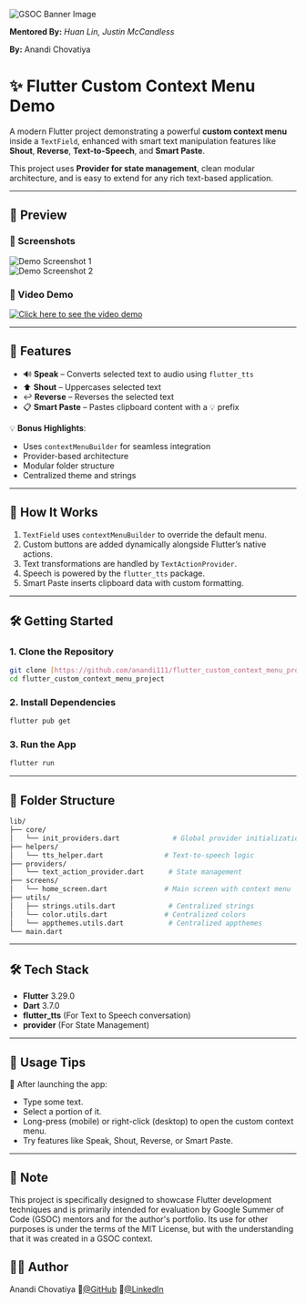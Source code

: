 ![GSOC Banner Image](assets/gsoc_banner_image.jpeg)

**Mentored By:** _Huan Lin, Justin McCandless_

**By:** Anandi Chovatiya

# ✨ Flutter Custom Context Menu Demo

A modern Flutter project demonstrating a powerful **custom context menu** inside a `TextField`, enhanced with smart text manipulation features like **Shout**, **Reverse**, **Text-to-Speech**, and **Smart Paste**.

This project uses **Provider for state management**, clean modular architecture, and is easy to extend for any rich text-based application.

---

## 🚀 Preview

### 📸 Screenshots
![Demo Screenshot 1](assets/readme_images/demo_screenshot_1.jpg)  
![Demo Screenshot 2](assets/readme_images/demo_screenshot_2.jpg)

### 🎥 Video Demo
[![Click here to see the video demo](https://img.shields.io/badge/▶%20Click%20here%20to%20see%20the%20video%20demo-red?style=for-the-badge)](https://www.youtube.com/shorts/8AvdqU6feso)

---

## 🚀 Features

- 🔊 **Speak** – Converts selected text to audio using `flutter_tts`
- ⬆️ **Shout** – Uppercases selected text
- ↩️ **Reverse** – Reverses the selected text
- 📋 **Smart Paste** – Pastes clipboard content with a 💡 prefix

💡 **Bonus Highlights**:
- Uses `contextMenuBuilder` for seamless integration
- Provider-based architecture
- Modular folder structure
- Centralized theme and strings

---

## 🧠 How It Works

1. `TextField` uses `contextMenuBuilder` to override the default menu.
2. Custom buttons are added dynamically alongside Flutter’s native actions.
3. Text transformations are handled by `TextActionProvider`.
4. Speech is powered by the `flutter_tts` package.
5. Smart Paste inserts clipboard data with custom formatting.

---

## 🛠️ Getting Started

### 1. Clone the Repository

```bash
git clone [https://github.com/anandi111/flutter_custom_context_menu_project.git](https://github.com/anandi111/flutter_custom_context_menu_project.git)
cd flutter_custom_context_menu_project
```

### 2. Install Dependencies

```bash
flutter pub get
```

### 3. Run the App

```bash
flutter run
```

---

## 📁 Folder Structure

```bash
lib/
├── core/
│   └── init_providers.dart             # Global provider initialization
├── helpers/
│   └── tts_helper.dart               # Text-to-speech logic
├── providers/
│   └── text_action_provider.dart      # State management
├── screens/
│   └── home_screen.dart              # Main screen with context menu
├── utils/
│   ├── strings.utils.dart             # Centralized strings
│   └── color.utils.dart              # Centralized colors
│   └── appthemes.utils.dart           # Centralized appthemes
└── main.dart
```

---

## 🛠️ Tech Stack
- **Flutter** 3.29.0
- **Dart** 3.7.0
- **flutter_tts** (For Text to Speech conversation)
- **provider** (For State Management)

---

## 💬 Usage Tips

📝 After launching the app:

* Type some text.
* Select a portion of it.
* Long-press (mobile) or right-click (desktop) to open the custom context menu.
* Try features like Speak, Shout, Reverse, or Smart Paste.

---

## 📄 Note

This project is specifically designed to showcase Flutter development techniques and is primarily intended for evaluation by Google Summer of Code (GSOC) mentors and for the author's portfolio. Its use for other purposes is under the terms of the MIT License, but with the understanding that it was created in a GSOC context.

## 🧑‍💻 Author

Anandi Chovatiya
🔗[@GitHub](https://github.com/anandi111)
🔗[@LinkedIn](https://www.linkedin.com/in/anandi-chovatiya-54a3b5228)

